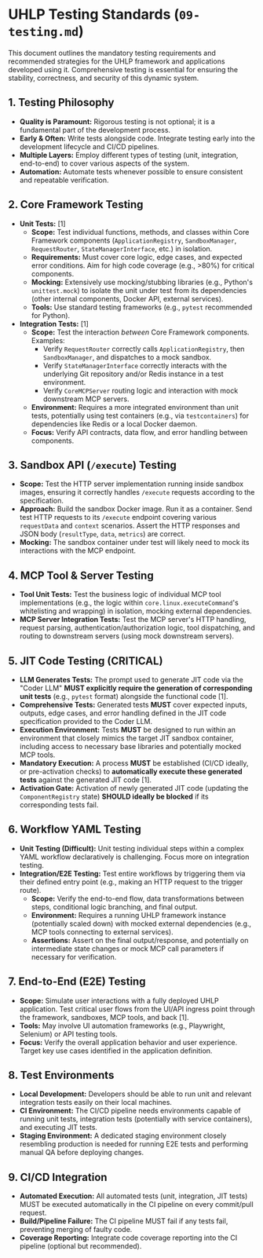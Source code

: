 # UHLP Testing Standards (`09-testing.md`)

This document outlines the mandatory testing requirements and recommended strategies for the UHLP framework and applications developed using it. Comprehensive testing is essential for ensuring the stability, correctness, and security of this dynamic system.

## 1. Testing Philosophy

*   **Quality is Paramount:** Rigorous testing is not optional; it is a fundamental part of the development process.
*   **Early & Often:** Write tests alongside code. Integrate testing early into the development lifecycle and CI/CD pipelines.
*   **Multiple Layers:** Employ different types of testing (unit, integration, end-to-end) to cover various aspects of the system.
*   **Automation:** Automate tests whenever possible to ensure consistent and repeatable verification.

## 2. Core Framework Testing

*   **Unit Tests:** [1]
    *   **Scope:** Test individual functions, methods, and classes within Core Framework components (`ApplicationRegistry`, `SandboxManager`, `RequestRouter`, `StateManagerInterface`, etc.) in isolation.
    *   **Requirements:** Must cover core logic, edge cases, and expected error conditions. Aim for high code coverage (e.g., >80%) for critical components.
    *   **Mocking:** Extensively use mocking/stubbing libraries (e.g., Python's `unittest.mock`) to isolate the unit under test from its dependencies (other internal components, Docker API, external services).
    *   **Tools:** Use standard testing frameworks (e.g., `pytest` recommended for Python).
*   **Integration Tests:** [1]
    *   **Scope:** Test the interaction *between* Core Framework components. Examples:
        *   Verify `RequestRouter` correctly calls `ApplicationRegistry`, then `SandboxManager`, and dispatches to a mock sandbox.
        *   Verify `StateManagerInterface` correctly interacts with the underlying Git repository and/or Redis instance in a test environment.
        *   Verify `CoreMCPServer` routing logic and interaction with mock downstream MCP servers.
    *   **Environment:** Requires a more integrated environment than unit tests, potentially using test containers (e.g., via `testcontainers`) for dependencies like Redis or a local Docker daemon.
    *   **Focus:** Verify API contracts, data flow, and error handling between components.

## 3. Sandbox API (`/execute`) Testing

*   **Scope:** Test the HTTP server implementation running inside sandbox images, ensuring it correctly handles `/execute` requests according to the specification.
*   **Approach:** Build the sandbox Docker image. Run it as a container. Send test HTTP requests to its `/execute` endpoint covering various `requestData` and `context` scenarios. Assert the HTTP responses and JSON body (`resultType`, `data`, `metrics`) are correct.
*   **Mocking:** The sandbox container under test will likely need to mock its interactions with the MCP endpoint.

## 4. MCP Tool & Server Testing

*   **Tool Unit Tests:** Test the business logic of individual MCP tool implementations (e.g., the logic within `core.linux.executeCommand`'s whitelisting and wrapping) in isolation, mocking external dependencies.
*   **MCP Server Integration Tests:** Test the MCP server's HTTP handling, request parsing, authentication/authorization logic, tool dispatching, and routing to downstream servers (using mock downstream servers).

## 5. JIT Code Testing (CRITICAL)

*   **LLM Generates Tests:** The prompt used to generate JIT code via the "Coder LLM" **MUST explicitly require the generation of corresponding unit tests** (e.g., `pytest` format) alongside the functional code [1].
*   **Comprehensive Tests:** Generated tests **MUST** cover expected inputs, outputs, edge cases, and error handling defined in the JIT code specification provided to the Coder LLM.
*   **Execution Environment:** Tests **MUST** be designed to run within an environment that closely mimics the target JIT sandbox container, including access to necessary base libraries and potentially mocked MCP tools.
*   **Mandatory Execution:** A process **MUST** be established (CI/CD ideally, or pre-activation checks) to **automatically execute these generated tests** against the generated JIT code [1].
*   **Activation Gate:** Activation of newly generated JIT code (updating the `ComponentRegistry` state) **SHOULD ideally be blocked** if its corresponding tests fail.

## 6. Workflow YAML Testing

*   **Unit Testing (Difficult):** Unit testing individual steps within a complex YAML workflow declaratively is challenging. Focus more on integration testing.
*   **Integration/E2E Testing:** Test entire workflows by triggering them via their defined entry point (e.g., making an HTTP request to the trigger route).
    *   **Scope:** Verify the end-to-end flow, data transformations between steps, conditional logic branching, and final output.
    *   **Environment:** Requires a running UHLP framework instance (potentially scaled down) with mocked external dependencies (e.g., MCP tools connecting to external services).
    *   **Assertions:** Assert on the final output/response, and potentially on intermediate state changes or mock MCP call parameters if necessary for verification.

## 7. End-to-End (E2E) Testing

*   **Scope:** Simulate user interactions with a fully deployed UHLP application. Test critical user flows from the UI/API ingress point through the framework, sandboxes, MCP tools, and back [1].
*   **Tools:** May involve UI automation frameworks (e.g., Playwright, Selenium) or API testing tools.
*   **Focus:** Verify the overall application behavior and user experience. Target key use cases identified in the application definition.

## 8. Test Environments

*   **Local Development:** Developers should be able to run unit and relevant integration tests easily on their local machines.
*   **CI Environment:** The CI/CD pipeline needs environments capable of running unit tests, integration tests (potentially with service containers), and executing JIT tests.
*   **Staging Environment:** A dedicated staging environment closely resembling production is needed for running E2E tests and performing manual QA before deploying changes.

## 9. CI/CD Integration

*   **Automated Execution:** All automated tests (unit, integration, JIT tests) MUST be executed automatically in the CI pipeline on every commit/pull request.
*   **Build/Pipeline Failure:** The CI pipeline MUST fail if any tests fail, preventing merging of faulty code.
*   **Coverage Reporting:** Integrate code coverage reporting into the CI pipeline (optional but recommended).
